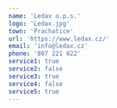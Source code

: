 ```yaml
---
name: 'Ledax o.p.s.'
logo: 'Ledax.jpg'
town: 'Prachatice'
url: 'https://www.ledax.cz/'
email: 'info@ledax.cz'
phone: '807 221 022'
service1: true
service2: false
service3: true
service4: false
service5: true
---
```

